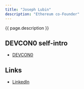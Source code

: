```yaml
---
title: "Joseph Lubin"
description: "Ethereum co-Founder"
---
```


{{ page.description }}

## DEVCON0 self-intro

- [DEVCON0](https://youtu.be/_BvvUlKDqp0?t=29m7s)

## Links

- [LinkedIn](https://www.linkedin.com/in/joseph-lubin-48406489/)

